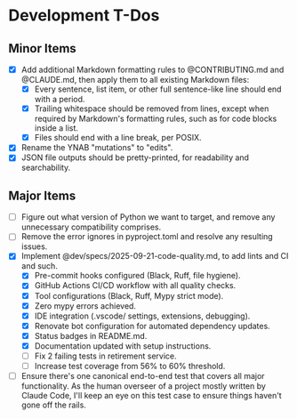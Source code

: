 # Development T-Dos

## Minor Items

- [X] Add additional Markdown formatting rules to @CONTRIBUTING.md and @CLAUDE.md,
        then apply them to all existing Markdown files:
    - [X] Every sentence, list item, or other full sentence-like line should end with a period.
    - [X] Trailing whitespace should be removed from lines,
            except when required by Markdown's formatting rules,
            such as for code blocks inside a list.
    - [X] Files should end with a line break, per POSIX.
- [X] Rename the YNAB "mutations" to "edits".
- [X] JSON file outputs should be pretty-printed, for readability and searchability.

## Major Items

- [ ] Figure out what version of Python we want to target,
        and remove any unnecessary compatibility comprises.
- [ ] Remove the error ignores in pyproject.toml and resolve any resulting issues.
- [X] Implement @dev/specs/2025-09-21-code-quality.md, to add lints and CI and such.
    - [X] Pre-commit hooks configured (Black, Ruff, file hygiene).
    - [X] GitHub Actions CI/CD workflow with all quality checks.
    - [X] Tool configurations (Black, Ruff, Mypy strict mode).
    - [X] Zero mypy errors achieved.
    - [X] IDE integration (.vscode/ settings, extensions, debugging).
    - [X] Renovate bot configuration for automated dependency updates.
    - [X] Status badges in README.md.
    - [X] Documentation updated with setup instructions.
    - [ ] Fix 2 failing tests in retirement service.
    - [ ] Increase test coverage from 56% to 60% threshold.
- [ ] Ensure there's one canonical end-to-end test that covers all major functionality.
      As the human overseer of a project mostly written by Claude Code,
        I'll keep an eye on this test case to ensure things haven't gone off the rails.
